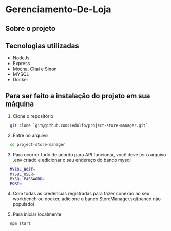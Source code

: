 # Gerenciamento-De-Loja


## Sobre o projeto


## Tecnologias utilizadas

* NodeJs
* Express
* Mocha, Chai e Sinon
* MYSQL
* Docker

## Para ser feito a instalação do projeto em sua máquina


1. Clone o repositório
```bash
  git clone `git@github.com:Fedolfo/project-store-manager.git`
```
2. Entre no arquivo
```bash
  cd project-store-manager
```
3. Para ocorrer tudo de acordo para API funcionar, você deve ter o arquivo .env criado e adicionar o seu endereço do banco mysql
```bash
  MYSQL_HOST=
  MYSQL_USER=
  MYSQL_PASSWORD=
  PORT=
```
4. Com todas as credências registradas para fazer conexão ao seu workbench ou docker, adicione o banco StoreManager.sql(banco não populado).

5. Para iniciar localmente
```bash
  npm start
```
